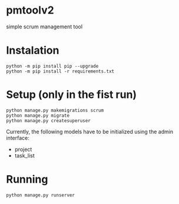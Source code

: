 # pmtoolv2
simple scrum management tool

# Instalation 

```
python -m pip install pip --upgrade
python -m pip install -r requirements.txt
```

# Setup (only in the fist run)

```
python manage.py makemigrations scrum
python manage.py migrate
python manage.py createsuperuser
```

Currently, the following models have to be initialized using the admin interface:

* project
* task_list


# Running

```
python manage.py runserver
```

